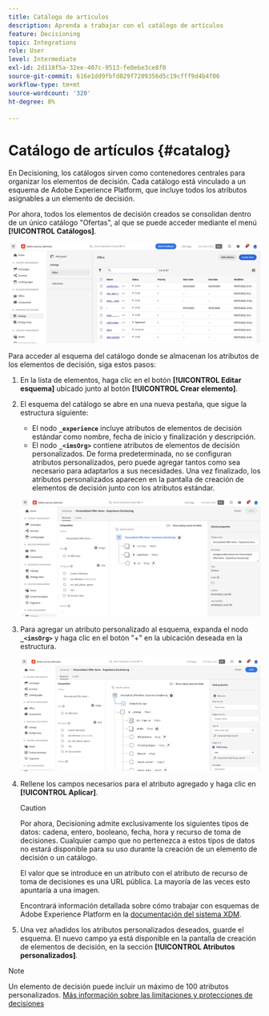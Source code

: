 ```yaml
---
title: Catálogo de artículos
description: Aprenda a trabajar con el catálogo de artículos
feature: Decisioning
topic: Integrations
role: User
level: Intermediate
exl-id: 2d118f5a-32ee-407c-9513-fe0ebe3ce8f0
source-git-commit: 616e1dd9fbfd029f7209356d5c19cfff9d4b4f06
workflow-type: tm+mt
source-wordcount: '320'
ht-degree: 0%

---
```


# Catálogo de artículos {#catalog}

En Decisioning, los catálogos sirven como contenedores centrales para organizar los elementos de decisión. Cada catálogo está vinculado a un esquema de Adobe Experience Platform, que incluye todos los atributos asignables a un elemento de decisión.

Por ahora, todos los elementos de decisión creados se consolidan dentro de un único catálogo &quot;Ofertas&quot;, al que se puede acceder mediante el menú **[!UICONTROL Catálogos]**.

![](assets/catalogs-list.png)

Para acceder al esquema del catálogo donde se almacenan los atributos de los elementos de decisión, siga estos pasos:

1. En la lista de elementos, haga clic en el botón **[!UICONTROL Editar esquema]** ubicado junto al botón **[!UICONTROL Crear elemento]**.

1. El esquema del catálogo se abre en una nueva pestaña, que sigue la estructura siguiente:

   * El nodo **`_experience`** incluye atributos de elementos de decisión estándar como nombre, fecha de inicio y finalización y descripción.
   * El nodo **`_<imsOrg>`** contiene atributos de elementos de decisión personalizados. De forma predeterminada, no se configuran atributos personalizados, pero puede agregar tantos como sea necesario para adaptarlos a sus necesidades. Una vez finalizado, los atributos personalizados aparecen en la pantalla de creación de elementos de decisión junto con los atributos estándar.

   ![](assets/catalogs-schema.png)

1. Para agregar un atributo personalizado al esquema, expanda el nodo **`_<imsOrg>`** y haga clic en el botón &quot;+&quot; en la ubicación deseada en la estructura.

   ![](assets/catalogs-add.png)

1. Rellene los campos necesarios para el atributo agregado y haga clic en **[!UICONTROL Aplicar]**.

   >[!CAUTION]
   >
   >Por ahora, Decisioning admite exclusivamente los siguientes tipos de datos: cadena, entero, booleano, fecha, hora y recurso de toma de decisiones. Cualquier campo que no pertenezca a estos tipos de datos no estará disponible para su uso durante la creación de un elemento de decisión o un catálogo.

   El valor que se introduce en un atributo con el atributo de recurso de toma de decisiones es una URL pública. La mayoría de las veces esto apuntaría a una imagen.

   Encontrará información detallada sobre cómo trabajar con esquemas de Adobe Experience Platform en la [documentación del sistema XDM](https://experienceleague.adobe.com/docs/experience-platform/xdm/ui/overview.html?lang=es).

1. Una vez añadidos los atributos personalizados deseados, guarde el esquema. El nuevo campo ya está disponible en la pantalla de creación de elementos de decisión, en la sección **[!UICONTROL Atributos personalizados]**.

>[!NOTE]
>
>Un elemento de decisión puede incluir un máximo de 100 atributos personalizados. [Más información sobre las limitaciones y protecciones de decisiones](gs-experience-decisioning.md#guardrails)
